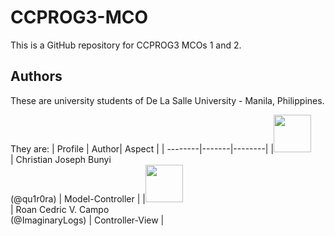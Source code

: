 # CCPROG3-MCO
This is a GitHub repository for CCPROG3 MCOs 1 and 2.
    
## Authors
These are university students of De La Salle University - Manila, Philippines. 

They are:
| Profile | Author| Aspect |
| --------|-------|--------|
|[<img src="https://github.com/qu1r0ra.png" width="60px;"/><br /><sub><a href="https://github.com/qu1r0ra}"></a></sub>](https://github.com/qu1r0ra/)| Christian Joseph Bunyi <br /> (@qu1r0ra) | Model-Controller |
|[<img src="https://github.com/ImaginaryLogs.png" width="60px;"/><br /><sub><a href="https://github.com/ImaginaryLogs}"></a></sub>](https://github.com/ImaginaryLogs/)| Roan Cedric V. Campo <br /> (@ImaginaryLogs) | Controller-View |

